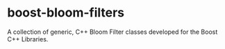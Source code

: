 boost-bloom-filters
===================

A collection of generic, C++ Bloom Filter classes developed for the Boost C++ Libraries.